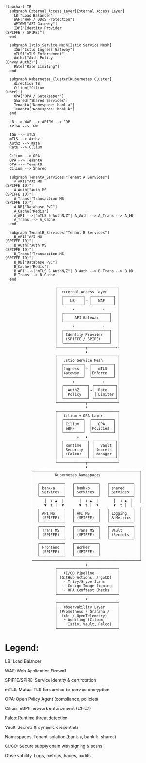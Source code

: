 
```mermaid

flowchart TB
  subgraph External_Access_Layer[External Access Layer]
    LB["Load Balancer"]
    WAF["WAF / DDoS Protection"]
    APIGW["API Gateway"]
    IDP["Identity Provider
(SPIFFE / SPIRE)"]
  end

  subgraph Istio_Service_Mesh[Istio Service Mesh]
    IGW["Istio Ingress Gateway"]
    mTLS["mTLS Enforcement"]
    Authz["Auth Policy
(Envoy AuthZ)"]
    Rate["Rate Limiting"]
  end

  subgraph Kubernetes_Cluster[Kubernetes Cluster]
    direction TB
    Cilium["Cilium
(eBPF)"]
    OPA["OPA / Gatekeeper"]
    Shared["Shared Services"]
    TenantA["Namespace: bank-a"]
    TenantB["Namespace: bank-b"]
  end

  LB --> WAF --> APIGW --> IDP
  APIGW --> IGW

  IGW --> mTLS
  mTLS --> Authz
  Authz --> Rate
  Rate --> Cilium

  Cilium --> OPA
  OPA --> TenantA
  OPA --> TenantB
  Cilium --> Shared

  subgraph TenantA_Services["Tenant A Services"]
    A_API["API MS
(SPIFFE ID)"]
    A_Auth["Auth MS
(SPIFFE ID)"]
    A_Trans["Transaction MS
(SPIFFE ID)"]
    A_DB["Database PVC"]
    A_Cache["Redis"]
    A_API -->|"mTLS & AuthN/Z"| A_Auth --> A_Trans --> A_DB
    A_Trans --> A_Cache
  end

  subgraph TenantB_Services["Tenant B Services"]
    B_API["API MS
(SPIFFE ID)"]
    B_Auth["Auth MS
(SPIFFE ID)"]
    B_Trans["Transaction MS
(SPIFFE ID)"]
    B_DB["Database PVC"]
    B_Cache["Redis"]
    B_API -->|"mTLS & AuthN/Z"| B_Auth --> B_Trans --> B_DB
    B_Trans --> B_Cache
  end

```


                           ┌────────────────────────────┐
                           │  External Access Layer     │
                           │  ┌─────────┐  ┌──────────┐ │
                           │  │   LB    │→ │   WAF    │ │
                           │  └─────────┘  └──────────┘ │
                           │       ↓             ↓      │
                           │  ┌─────────────────────┐   │
                           │  │     API Gateway     │   │
                           │  └─────────────────────┘   │
                           │       ↓             ↓      │
                           │  ┌─────────────────────┐   │
                           │  │ Identity Provider   │   │
                           │  │ (SPIFFE / SPIRE)    │   │
                           │  └─────────────────────┘   │
                           └─────────────┬─────────────-┘
                                         ↓
                           ┌────────────────────────────┐
                           │   Istio Service Mesh       │
                           │  ┌─────────┐  ┌──────────┐ │
                           │  │Ingress  │→ │   mTLS   │ │
                           │  │Gateway  │  │Enforce   │ │
                           │  └─────────┘  └──────────┘ │
                           │       ↓             ↓      │
                           │  ┌───────────┐ ┌──────────┐│
                           │  │  AuthZ    │→│  Rate    ││
                           │  │  Policy   │  │ Limiter ││
                           │  └───────────┘ └──────────┘│
                           └─────────────┬──────────────┘
                                         ↓
                           ┌────────────────────────────┐
                           │   Cilium + OPA Layer       │
                           │  ┌─────────┐  ┌──────────┐ │
                           │  │ Cilium  │  │   OPA    │ │
                           │  │ eBPF    │  │Policies  │ │
                           │  └─────────┘  └──────────┘ │
                           │         ↓   ↓              │
                           │  ┌───────────┐ ┌──────────┐│
                           │  │ Runtime   │ │   Vault  ││
                           │  │ Security  │ │ Secrets  ││
                           │  │ (Falco)   │ │ Manager  ││
                           │  └───────────┘ └──────────┘│
                           └─────────────┬──────────────┘
                                         ↓
                ┌─────────────────────────────────────────────────┐
                │          Kubernetes Namespaces                  │
                │                                                 │
                │  ┌───────────┐   ┌───────────┐   ┌───────────┐  │
                │  │ bank-a    │   │ bank-b    │   │ shared    │  │
                │  │ Services  │   │ Services  │   │ Services  │  │
                │  └───────────┘   └───────────┘   └───────────┘  │
                │     │  i ▲  │       │  i ▲  │       │  i ▲  │   │
                │     ▼  t │  ▼       ▼  t │  ▼       ▼  t │  │
                │  ┌───────────┐   ┌───────────┐   ┌───────────┐  │
                │  │ API MS    │   │ API MS    │   │ Logging   │  │
                │  │ (SPIFFE)  │   │ (SPIFFE)  │   │ & Metrics │  │
                │  └───────────┘   └───────────┘   └───────────┘  │
                │  ┌───────────┐   ┌───────────┐   ┌───────────┐  │
                │  │ Trans MS  │   │ Trans MS  │   │ Vault     │  │
                │  │ (SPIFFE)  │   │ (SPIFFE)  │   │ (Secrets) │  │
                │  └───────────┘   └───────────┘   └───────────┘  │
                │  ┌───────────┐   ┌───────────┐                  │
                │  │ Frontend  │   │ Worker    │                  │
                │  │ (SPIFFE)  │   │ (SPIFFE)  │                  │
                │  └───────────┘   └───────────┘                  │
                └─────────────────────────────────────────────────┘
                                         ↓
                           ┌────────────────────────────┐
                           │   CI/CD Pipeline           │
                           │ (GitHub Actions, ArgoCD)   │
                           │   - Trivy/Grype Scans      │
                           │   - Cosign Image Signing   │
                           │   - OPA Conftest Checks    │
                           └────────────────────────────┘
                                         ↓
                           ┌────────────────────────────┐
                           │   Observability Layer      │
                           │ (Prometheus / Grafana /    │
                           │  Loki / OpenTelemetry)     │
                           │   + Auditing (Cilium,      │
                           │     Istio, Vault, Falco)   │
                           └────────────────────────────┘
                           


# Legend:

LB: Load Balancer

WAF: Web Application Firewall

SPIFFE/SPIRE: Service identity & cert rotation

mTLS: Mutual TLS for service-to-service encryption

OPA: Open Policy Agent (compliance, policies)

Cilium: eBPF network enforcement (L3–L7)

Falco: Runtime threat detection

Vault: Secrets & dynamic credentials

Namespaces: Tenant isolation (bank-a, bank-b, shared)

CI/CD: Secure supply chain with signing & scans

Observability: Logs, metrics, traces, audits
